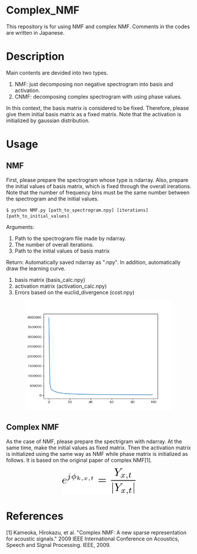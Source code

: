 # Complex_NMF
This repository is for using NMF and complex NMF. Comments in the codes are written in Japanese.


# Description
Main contents are devided into two types.
1. NMF: just decomposing non negative spectrogram into basis and activation.
2. CNMF: decomposing complex spectrogram with using phase values.

In this context, the basis matrix is considered to be fixed. Therefore, please give them initial basis matrix as a fixed matrix. Note that the activation is initialized by gaussian distribution.

# Usage
## NMF
First, please prepare the spectrogram whose type is ndarray. Also, prepare the initial values of basis matrix, which is fixed through the overall irerations. Note that the number of frequency bins must be the same number between the spectrogram and the initial values.


```
$ python NMF.py [path_to_spectrogram.npy] [iterations] [path_to_initial_values]
```


Arguments:  
1. Path to the spectrogram file made by ndarray.
2. The number of overall iterations.
3. Path to the initial values of basis matrix


Return:
Automatically saved ndarray as ".npy". In addition, automatically draw the learning curve.
1. basis matrix (basis_calc.npy)
2. activation matrix (activation_calc.npy)
3. Errors based on the euclid_divergence (cost.npy)
<div align="center">
<img src="images/learning_curve_NMF.png" alt="" title="", width="400">
</div>

## Complex NMF
As the case of NMF, please prepare the spectrigram with ndarray. At the same time, make the initial values as fixed matrix. Then the activation matrix is initialized using the same way as NMF while phase matrix is initialized as follows. It is based on the original paper of complex NMF[1].
<div align="center">
<img src="images/init_phase.png" alt="" title="", width="200">
</div>

# References
[1] Kameoka, Hirokazu, et al. "Complex NMF: A new sparse representation for acoustic signals." 2009 IEEE International Conference on Acoustics, Speech and Signal Processing. IEEE, 2009.
